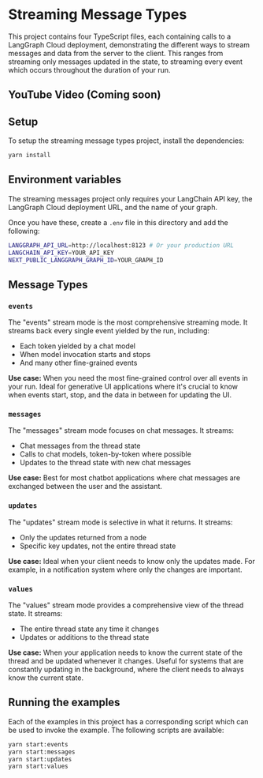 # Streaming Message Types

This project contains four TypeScript files, each containing calls to a LangGraph Cloud deployment, demonstrating the different ways to stream messages and data from the server to the client.
This ranges from streaming only messages updated in the state, to streaming every event which occurs throughout the duration of your run.

## YouTube Video (Coming soon)

## Setup

To setup the streaming message types project, install the dependencies:

```bash
yarn install
```

## Environment variables

The streaming messages project only requires your LangChain API key, the LangGraph Cloud deployment URL, and the name of your graph.

Once you have these, create a `.env` file in this directory and add the following:

```bash
LANGGRAPH_API_URL=http://localhost:8123 # Or your production URL
LANGCHAIN_API_KEY=YOUR_API_KEY
NEXT_PUBLIC_LANGGRAPH_GRAPH_ID=YOUR_GRAPH_ID
```

## Message Types

### `events`
The "events" stream mode is the most comprehensive streaming mode. It streams back every single event yielded by the run, including:
- Each token yielded by a chat model
- When model invocation starts and stops
- And many other fine-grained events

**Use case:** When you need the most fine-grained control over all events in your run. Ideal for generative UI applications where it's crucial to know when events start, stop, and the data in between for updating the UI.

### `messages`
The "messages" stream mode focuses on chat messages. It streams:
- Chat messages from the thread state
- Calls to chat models, token-by-token where possible
- Updates to the thread state with new chat messages

**Use case:** Best for most chatbot applications where chat messages are exchanged between the user and the assistant.

### `updates`
The "updates" stream mode is selective in what it returns. It streams:
- Only the updates returned from a node
- Specific key updates, not the entire thread state

**Use case:** Ideal when your client needs to know only the updates made. For example, in a notification system where only the changes are important.

### `values`
The "values" stream mode provides a comprehensive view of the thread state. It streams:
- The entire thread state any time it changes
- Updates or additions to the thread state

**Use case:** When your application needs to know the current state of the thread and be updated whenever it changes. Useful for systems that are constantly updating in the background, where the client needs to always know the current state.

## Running the examples

Each of the examples in this project has a corresponding script which can be used to invoke the example.
The following scripts are available:

```bash
yarn start:events
yarn start:messages
yarn start:updates
yarn start:values
```
